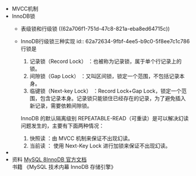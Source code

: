 - MVCC机制
- InnoDB锁
	- 表级锁和行级锁
	  ((62a706f1-751d-47c8-821a-eba8ed64715c))
	- InnoDB行级锁三种实现
	  id:: 62a72634-9fbf-4ee5-b9c0-5f8ee7c1c786
	  行锁是
	  1. 记录锁（Record Lock） ：也被称为记录锁，属于单个行记录上的锁。
	  2. 间隙锁（Gap Lock） ：又叫区间锁，锁定一个范围，不包括记录本身。
	  3. 临键锁（Next-key Lock） ：Record Lock+Gap Lock，锁定一个范围，包含记录本身。记录锁只能锁住已经存在的记录，为了避免插入新记录，需要依赖间隙锁。
	  
	  InnoDB 的默认隔离级别 REPEATABLE-READ（可重读）是可以解决幻读问题发生的，主要有下面两种情况：
	  1. 快照读 ：由 MVCC 机制来保证不出现幻读。
	  2. 当前读 ： 使用 Next-Key Lock 进行加锁来保证不出现幻读。
-
- 资料
  [MySQL 8InnoDB 官方文档](https://dev.mysql.com/doc/refman/8.0/en/innodb-storage-engine.html)
  书籍
  《MySQL 技术内幕 InnoDB 存储引擎》